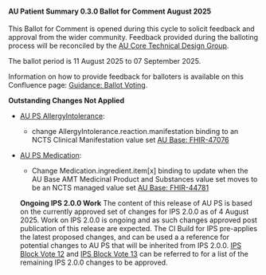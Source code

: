 <div class="note-to-balloters" markdown="1">

#### AU Patient Summary 0.3.0 Ballot for Comment August 2025

This Ballot for Comment is opened during this cycle to solicit feedback and approval from the wider community. Feedback provided during the balloting process will be reconciled by the [AU Core Technical Design Group](https://confluence.hl7.org/display/HAFWG/HL7+Australia+-+AU+Core+Technical+Design+Group+Home).

The ballot period is 11 August 2025 to 07 September 2025.

Information on how to provide feedback for balloters is available on this Confluence page: [Guidance: Ballot Voting](https://confluence.hl7.org/display/HA/Guidance%3A+Ballot+Voting).

**Outstanding Changes Not Applied**
- [AU PS AllergyIntolerance](StructureDefinition-au-ps-allergyintolerance.html):
  - change AllergyIntolerance.reaction.manifestation binding to an NCTS Clinical Manifestation value set [AU Base: FHIR-47076](https://jira.hl7.org/browse/FHIR-47076)
- [AU PS Medication](StructureDefinition-au-ps-medication.html):
  - Change Medication.ingredient.item[x] binding to update when the AU Base AMT Medicinal Product and Substances value set moves to be an NCTS managed value set [AU Base: FHIR-44781](https://jira.hl7.org/browse/FHIR-44781)

  **Ongoing IPS 2.0.0 Work**
  The content of this release of AU PS is based on the currently approved set of changes for IPS 2.0.0 as of 4 August 2025. Work on IPS 2.0.0 is ongoing and as such changes approved post publication of this release are expected. The CI Build for IPS pre-applies the latest proposed changes, and can be used a a reference for potential changes to AU PS that will be inherited from IPS 2.0.0. [IPS Block Vote 12](https://jira.hl7.org/issues/?jql=project%20%3D%20FHIR%20AND%20Specification%20~%20%22International%20Patient%20Summary%22%20AND%20createdDate%20%3E%202023-01-01%20AND%20cf%5B11402%5D%20%3D%20Block-Vote-12) and [IPS Block Vote 13](https://jira.hl7.org/issues/?jql=project%20%3D%20FHIR%20AND%20Specification%20~%20%22International%20Patient%20Summary%22%20AND%20createdDate%20%3E%202023-01-01%20AND%20cf%5B11402%5D%20%3D%20Block-Vote-13) can be referred to for a list of the remaining IPS 2.0.0 changes to be approved.
  
</div><!-- note-to-balloters -->